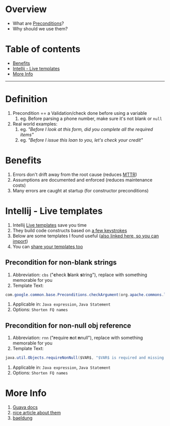 # Overview
- What are [Preconditions](https://github.com/google/guava/wiki/PreconditionsExplained)?
- Why should we use them?


# Table of contents
- [Benefits](#benefits)
- [Intellij - Live templates](#intellij---live-templates)
- [More Info](#more-info)


--------
# Definition
1. Precondition == a Validation/check done before using a variable
    1. eg. Before parsing a phone number, make sure it's not blank or `null`
1. Real world examples:
    1. eg. *"Before I look at this form, did you complete all the required items"*
    1. eg. *"Before I issue this loan to you, let's check your credit"*


# Benefits
1. Errors don't drift away from the root cause (reduces [MTTR](https://www.atlassian.com/incident-management/kpis/common-metrics))
1. Assumptions are documented and enforced (reduces maintenance costs)
1. Many errors are caught at startup (for constructor preconditions)


# Intellij - Live templates
1. Intellij [Live templates](https://www.jetbrains.com/help/idea/using-live-templates.html) save you time
1. They build code constructs based on [a few keystrokes](https://www.jetbrains.com/help/idea/creating-and-editing-live-templates.html)
1. Below are some templates I found useful ([also linked here, so you can import](./intellij/wc-live-templates.xml))
1. You can [share your templates too](https://www.jetbrains.com/help/idea/sharing-live-templates.html)

## Precondition for non-blank strings
1. Abbreviation: `cbs` ("**c**heck **b**lank **s**tring"), replace with something memorable for you
1. Template Text:
```java
com.google.common.base.Preconditions.checkArgument(org.apache.commons.lang3.StringUtils.isNotBlank($VAR$), "$VAR$ is required" );
```
1. Applicable in: `Java expression`, `Java Statement`
1. Options: `Shorten FQ names`

## Precondition for non-null obj reference
1. Abbreviation: `rnn` ("**r**equire **n**ot **n**null"), replace with something memorable for you
1. Template Text:
```java
java.util.Objects.requireNonNull($VAR$, "$VAR$ is required and missing.");
```
1. Applicable in: `Java expression`, `Java Statement`
1. Options: `Shorten FQ names`


# More Info
1. [Guava docs](https://github.com/google/guava/wiki/PreconditionsExplained)
1. [nice article about them](https://michaelbfullan.com/the-joys-of-guava-preconditions/)
1. [baeldung](https://www.baeldung.com/guava-preconditions)
